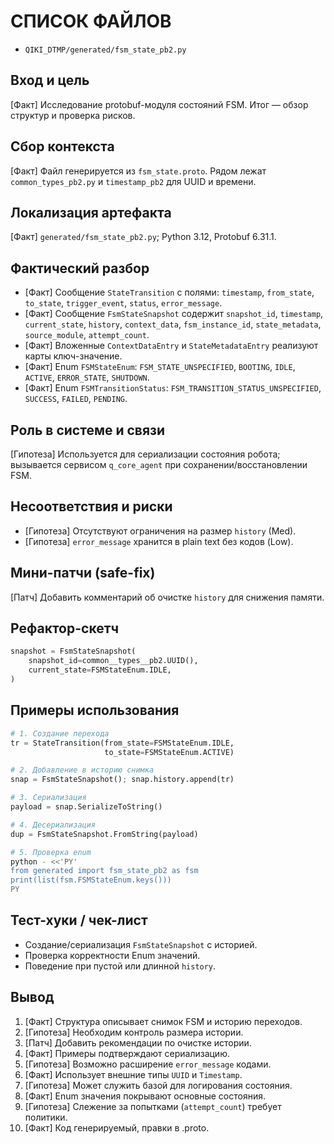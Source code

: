 # СПИСОК ФАЙЛОВ
- `QIKI_DTMP/generated/fsm_state_pb2.py`

## Вход и цель
[Факт] Исследование protobuf-модуля состояний FSM. Итог — обзор структур и проверка рисков.

## Сбор контекста
[Факт] Файл генерируется из `fsm_state.proto`. Рядом лежат `common_types_pb2.py` и `timestamp_pb2` для UUID и времени.

## Локализация артефакта
[Факт] `generated/fsm_state_pb2.py`; Python 3.12, Protobuf 6.31.1.

## Фактический разбор
- [Факт] Сообщение `StateTransition` с полями: `timestamp`, `from_state`, `to_state`, `trigger_event`, `status`, `error_message`.
- [Факт] Сообщение `FsmStateSnapshot` содержит `snapshot_id`, `timestamp`, `current_state`, `history`, `context_data`, `fsm_instance_id`, `state_metadata`, `source_module`, `attempt_count`.
- [Факт] Вложенные `ContextDataEntry` и `StateMetadataEntry` реализуют карты ключ-значение.
- [Факт] Enum `FSMStateEnum`: `FSM_STATE_UNSPECIFIED`, `BOOTING`, `IDLE`, `ACTIVE`, `ERROR_STATE`, `SHUTDOWN`.
- [Факт] Enum `FSMTransitionStatus`: `FSM_TRANSITION_STATUS_UNSPECIFIED`, `SUCCESS`, `FAILED`, `PENDING`.

## Роль в системе и связи
[Гипотеза] Используется для сериализации состояния робота; вызывается сервисом `q_core_agent` при сохранении/восстановлении FSM.

## Несоответствия и риски
- [Гипотеза] Отсутствуют ограничения на размер `history` (Med).
- [Гипотеза] `error_message` хранится в plain text без кодов (Low).

## Мини-патчи (safe-fix)
[Патч] Добавить комментарий об очистке `history` для снижения памяти.

## Рефактор-скетч
```python
snapshot = FsmStateSnapshot(
    snapshot_id=common__types__pb2.UUID(),
    current_state=FSMStateEnum.IDLE,
)
```

## Примеры использования
```python
# 1. Создание перехода
tr = StateTransition(from_state=FSMStateEnum.IDLE,
                     to_state=FSMStateEnum.ACTIVE)
```
```python
# 2. Добавление в историю снимка
snap = FsmStateSnapshot(); snap.history.append(tr)
```
```python
# 3. Сериализация
payload = snap.SerializeToString()
```
```python
# 4. Десериализация
dup = FsmStateSnapshot.FromString(payload)
```
```bash
# 5. Проверка enum
python - <<'PY'
from generated import fsm_state_pb2 as fsm
print(list(fsm.FSMStateEnum.keys()))
PY
```

## Тест-хуки / чек-лист
- Создание/сериализация `FsmStateSnapshot` с историей.
- Проверка корректности Enum значений.
- Поведение при пустой или длинной `history`.

## Вывод
1. [Факт] Структура описывает снимок FSM и историю переходов.
2. [Гипотеза] Необходим контроль размера истории.
3. [Патч] Добавить рекомендации по очистке истории.
4. [Факт] Примеры подтверждают сериализацию.
5. [Гипотеза] Возможно расширение `error_message` кодами.
6. [Факт] Использует внешние типы `UUID` и `Timestamp`.
7. [Гипотеза] Может служить базой для логирования состояния.
8. [Факт] Enum значения покрывают основные состояния.
9. [Гипотеза] Слежение за попытками (`attempt_count`) требует политики.
10. [Факт] Код генерируемый, правки в .proto.
